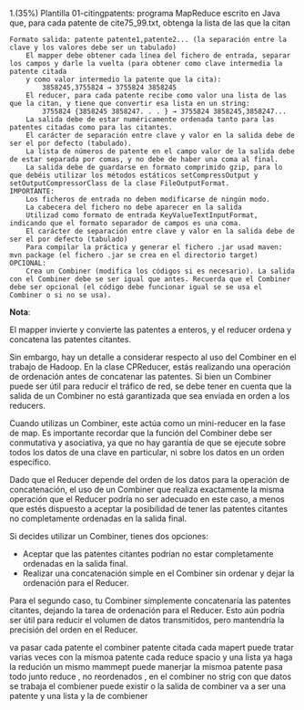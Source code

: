 1.(35%) Plantilla 01-citingpatents: programa MapReduce escrito en Java que, para cada patente de cite75_99.txt, obtenga la lista de las que la citan

    Formato salida: patente patente1,patente2... (la separación entre la clave y los valores debe ser un tabulado)
        El mapper debe obtener cada línea del fichero de entrada, separar los campos y darle la vuelta (para obtener como clave intermedia la patente citada
        y como valor intermedio la patente que la cita):
            3858245,3755824 → 3755824 3858245
        El reducer, para cada patente recibe como valor una lista de las que la citan, y tiene que convertir esa lista en un string:
            3755824 {3858245 3858247. . . } → 3755824 3858245,3858247...
        La salida debe de estar numéricamente ordenada tanto para las patentes citadas como para las citantes.
        El carácter de separación entre clave y valor en la salida debe de ser el por defecto (tabulado).
        La lista de números de patente en el campo valor de la salida debe de estar separada por comas, y no debe de haber una coma al final.
        La salida debe de guardarse en formato comprimido gzip, para lo que debéis utilizar los métodos estáticos setCompressOutput y setOutputCompressorClass de la clase FileOutputFormat.
    IMPORTANTE:
        Los ficheros de entrada no deben modificarse de ningún modo.
        La cabecera del fichero no debe aparecer en la salida
        Utilizad como formato de entrada KeyValueTextInputFormat, indicando que el formato separador de campos es una coma.
        El carácter de separación entre clave y valor en la salida debe de ser el por defecto (tabulado)
        Para compilar la práctica y generar el fichero .jar usad maven: mvn package (el fichero .jar se crea en el directorio target)
    OPCIONAL:
        Crea un Combiner (modifica los códigos si es necesario). La salida con el Combiner debe se ser igual que antes. Recuerda que el Combiner debe ser opcional (el código debe funcionar igual se se usa el Combiner o si no se usa).



**Nota**:

El mapper invierte y convierte las patentes a enteros, y el reducer ordena y concatena las patentes citantes.

Sin embargo, hay un detalle a considerar respecto al uso del Combiner en el trabajo de Hadoop. En la clase CPReducer, estás realizando una operación de ordenación antes de concatenar las patentes. Si bien un Combiner puede ser útil para reducir el tráfico de red, se debe tener en cuenta que la salida de un Combiner no está garantizada que sea enviada en orden a los reducers.

Cuando utilizas un Combiner, este actúa como un mini-reducer en la fase de map. Es importante recordar que la función del Combiner debe ser conmutativa y asociativa, ya que no hay garantía de que se ejecute sobre todos los datos de una clave en particular, ni sobre los datos en un orden específico.

Dado que el Reducer depende del orden de los datos para la operación de concatenación, el uso de un Combiner que realiza exactamente la misma operación que el Reducer podría no ser adecuado en este caso, a menos que estés dispuesto a aceptar la posibilidad de tener las patentes citantes no completamente ordenadas en la salida final.

Si decides utilizar un Combiner, tienes dos opciones:

- Aceptar que las patentes citantes podrían no estar completamente ordenadas en la salida final.
- Realizar una concatenación simple en el Combiner sin ordenar y dejar la ordenación para el Reducer.

Para el segundo caso, tu Combiner simplemente concatenaría las patentes citantes, dejando la tarea de ordenación para el Reducer. Esto aún podría ser útil para reducir el volumen de datos transmitidos, pero mantendría la precisión del orden en el Reducer.


va pasar cada patente el combiner patente citada cada mapert puede tratar varias veces con la mismoa patente cada reduce spacio y una lista ya haga la redución un mismo mammept puede manerjar la mismoa patente pasa todo junto reduce , no reordenados , en el combiner no strig con que datos se trabaja  el combiener puede existir o la salida de combiner va a ser una patente y una lista y la de combiener 
